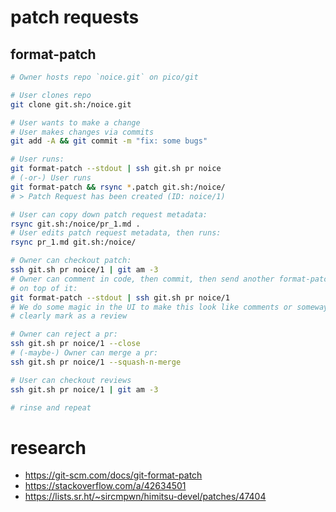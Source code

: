 # patch requests

## format-patch

```bash
# Owner hosts repo `noice.git` on pico/git

# User clones repo
git clone git.sh:/noice.git

# User wants to make a change
# User makes changes via commits
git add -A && git commit -m "fix: some bugs"

# User runs:
git format-patch --stdout | ssh git.sh pr noice
# (-or-) User runs 
git format-patch && rsync *.patch git.sh:/noice/
# > Patch Request has been created (ID: noice/1)

# User can copy down patch request metadata:
rsync git.sh:/noice/pr_1.md .
# User edits patch request metadata, then runs:
rsync pr_1.md git.sh:/noice/

# Owner can checkout patch:
ssh git.sh pr noice/1 | git am -3
# Owner can comment in code, then commit, then send another format-patch
# on top of it:
git format-patch --stdout | ssh git.sh pr noice/1
# We do some magic in the UI to make this look like comments or someway to
# clearly mark as a review

# Owner can reject a pr:
ssh git.sh pr noice/1 --close
# (-maybe-) Owner can merge a pr:
ssh git.sh pr noice/1 --squash-n-merge

# User can checkout reviews
ssh git.sh pr noice/1 | git am -3

# rinse and repeat
```

# research

- https://git-scm.com/docs/git-format-patch
- https://stackoverflow.com/a/42634501
- https://lists.sr.ht/~sircmpwn/himitsu-devel/patches/47404
